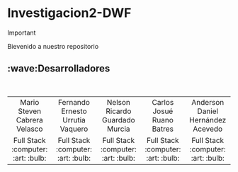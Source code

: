 # Investigacion2-DWF
> [!IMPORTANT]
Bievenido a nuestro repositorio 


<h2>:wave:Desarrolladores</h2>
<div style={padding: 10px}>
  <table style={margin: 0 auto}>
  <tr align="center">
   <td>Mario Steven Cabrera Velasco</td>
    <td>Fernando Ernesto Urrutia Vaquero</td>
    <td>Nelson Ricardo Guardado Murcia</td>
    <td> Carlos Josué Ruano Batres</td>
    <td>Anderson Daniel Hernández Acevedo</td>
  </tr>
    <tr align="center">
    <td>Full Stack <br> :computer: :art: :bulb:</td>
    <td>Full Stack <br> :computer: :art: :bulb:</td>
    <td>Full Stack <br> :computer: :art: :bulb:</td>
    <td>Full Stack <br> :computer: :art: :bulb:</td>
    <td>Full Stack <br> :computer: :art: :bulb:</td>
  </tr>
</table>
</div>
